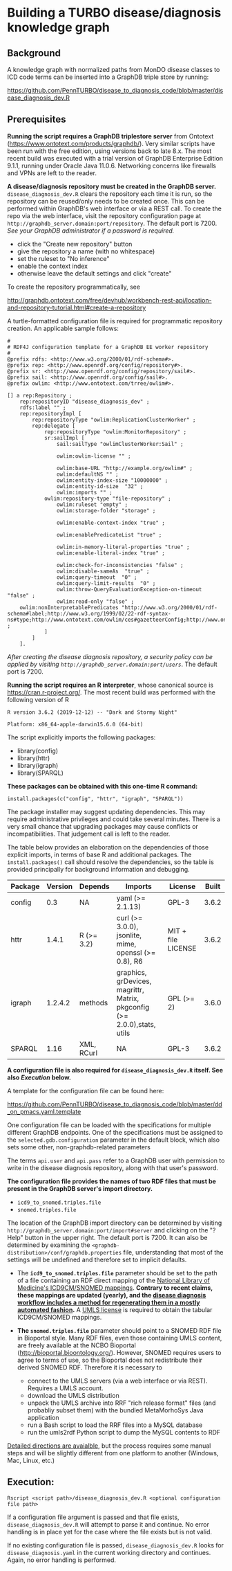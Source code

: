 # Building a TURBO disease/diagnosis knowledge graph

## Background

A knowledge graph with normalized paths from MonDO disease classes to ICD code terms can be inserted into a GraphDB triple store by running:

https://github.com/PennTURBO/disease_to_diagnosis_code/blob/master/disease_diagnosis_dev.R

## Prerequisites 

**Running the script requires a GraphDB triplestore server** from Ontotext (https://www.ontotext.com/products/graphdb/). Very similar scripts have been run with the free edition, using versions back to late 8.x. The most recent build was executed with a trial version of GraphDB Enterprise Edition 9.1.1, running under Oracle Java 11.0.6. Networking concerns like firewalls and VPNs are left to the reader.

**A disease/diagnosis repository must be created in the GraphDB server.** `disease_diagnosis_dev.R` clears the repository each time it is run, so the repository can be reused/only needs to be created once. This can be performed within GraphDB's web interface or via a REST call. To create the repo via the web interface, visit the repository configuration page at `http://graphdb_server.domain:port/repository`. The default port is 7200. _See your GraphDB administrator if a password is required._ 

- click the "Create new repository" button
- give the repository a name (with no whitespace)
- set the ruleset to "No inference"
- enable the context index
- otherwise leave the default settings and click "create"

To create the repository programmatically, see 

http://graphdb.ontotext.com/free/devhub/workbench-rest-api/location-and-repository-tutorial.html#create-a-repository

A turtle-formatted configuration file is required for programmatic repository creation. An applicable sample follows:

```turtle
#
# RDF4J configuration template for a GraphDB EE worker repository
#
@prefix rdfs: <http://www.w3.org/2000/01/rdf-schema#>.
@prefix rep: <http://www.openrdf.org/config/repository#>.
@prefix sr: <http://www.openrdf.org/config/repository/sail#>.
@prefix sail: <http://www.openrdf.org/config/sail#>.
@prefix owlim: <http://www.ontotext.com/trree/owlim#>.

[] a rep:Repository ;
    rep:repositoryID "disease_diagnosis_dev" ;
    rdfs:label "" ;
    rep:repositoryImpl [
        rep:repositoryType "owlim:ReplicationClusterWorker" ;
        rep:delegate [
            rep:repositoryType "owlim:MonitorRepository" ;
            sr:sailImpl [
                sail:sailType "owlimClusterWorker:Sail" ;
           
                owlim:owlim-license "" ;
    
                owlim:base-URL "http://example.org/owlim#" ;
                owlim:defaultNS "" ;
                owlim:entity-index-size "10000000" ;
                owlim:entity-id-size  "32" ;
                owlim:imports "" ;
            owlim:repository-type "file-repository" ;
                owlim:ruleset "empty" ;
                owlim:storage-folder "storage" ;
    
                owlim:enable-context-index "true" ;

                owlim:enablePredicateList "true" ;

                owlim:in-memory-literal-properties "true" ;
                owlim:enable-literal-index "true" ;

                owlim:check-for-inconsistencies "false" ;
                owlim:disable-sameAs  "true" ;
                owlim:query-timeout  "0" ;
                owlim:query-limit-results  "0" ;
                owlim:throw-QueryEvaluationException-on-timeout "false" ;
                owlim:read-only "false" ;
    owlim:nonInterpretablePredicates "http://www.w3.org/2000/01/rdf-schema#label;http://www.w3.org/1999/02/22-rdf-syntax-ns#type;http://www.ontotext.com/owlim/ces#gazetteerConfig;http://www.ontotext.com/owlim/ces#metadataConfig" ;
            ]
        ]
    ].
```



 _After creating the disease diagnosis repository, a security policy can be applied by visiting `http://graphdb_server.domain:port/users`_. The default port is 7200.



**Running the script requires an R interpreter**, whose canonical source is https://cran.r-project.org/.  The most recent build was performed with the following version of R

`R version 3.6.2 (2019-12-12) -- "Dark and Stormy Night"`

`Platform: x86_64-apple-darwin15.6.0 (64-bit)`

The script explicitly imports the following packages:

- library(config)
- library(httr)
- library(igraph)
- library(SPARQL)

**These packages can be obtained with this one-time R command:**

`install.packages(c("config", "httr", "igraph", "SPARQL"))`

The package installer may suggest updating dependencies. This may require administrative privileges and could take several minutes. There is a very small chance that upgrading packages may cause conflicts or incompatibilities. That judgement call is left to the reader.

The table below provides an elaboration on the dependencies of those explicit imports, in terms of base R and additional packages. The `install.packages()` call should resolve the dependencies, so the table is provided principally for background information and debugging.

| Package | Version | Depends    | Imports                                                      | License            | Built |
| ------- | ------- | ---------- | ------------------------------------------------------------ | ------------------ | ----- |
| config  | 0.3     | NA         | yaml (>= 2.1.13)                                             | GPL-3              | 3.6.2 |
| httr    | 1.4.1   | R (>= 3.2) | curl (>= 3.0.0), jsonlite, mime, openssl (>= 0.8), R6        | MIT + file LICENSE | 3.6.2 |
| igraph  | 1.2.4.2 | methods    | graphics, grDevices, magrittr, Matrix, pkgconfig (>= 2.0.0),stats, utils | GPL (>= 2)         | 3.6.0 |
| SPARQL  | 1.16    | XML, RCurl | NA                                                           | GPL-3              | 3.6.2 |



**A configuration file is also required for `disease_diagnosis_dev.R` itself. See also _Execution_ below.**

A template for the configuration file can be found here:

https://github.com/PennTURBO/disease_to_diagnosis_code/blob/master/dd_on_pmacs.yaml.template

One configuration file can be loaded with the specifications for multiple different GraphDB endpoints. One of the specifications must be assigned to the  `selected.gdb.configuration` parameter in the default block, which also sets  some other, non-graphdb-related parameters

The terms `api.user` and `api.pass` refer to a GraphDB user with permission to write in the disease diagnosis repository, along with that user's password.

**The configuration file provides the names of two RDF files that must be present in the GraphDB server's import directory.** 

- `icd9_to_snomed.triples.file`
- `snomed.triples.file`

The location of the GraphDB import directory can be determined by visiting `http://graphdb_server.domain:port/import#server` and clicking on the "? Help" button in the upper right. The default port is 7200. It can also be determined by examining the  `<graphdb-distribution>/conf/graphdb.properties` file, understanding that most of the settings will be undefined and therefore set to implicit defaults.

- The **`icd9_to_snomed.triples.file`** parameter should be set to the path of a file containing an RDF direct mapping of the [National Library of Medicine's ICD9CM/SNOMED mappings](https://www.nlm.nih.gov/research/umls/mapping_projects/icd9cm_to_snomedct.html). **Contrary to recent claims, these mappings are updated (yearly), and the [disease diagnosis workflow includes a method for regenerating them in a mostly automated fashion](ICD9CM_SNOMED_MAP-to-RDF.md).** A [UMLS license](https://uts.nlm.nih.gov/license.html) is required to obtain the tabular ICD9CM/SNOMED mappings. 

- **The `snomed.triples.file`** parameter should point to a SNOMED RDF file in Bioportal style. Many RDF files, even those containing UMLS content, are freely available at the NCBO Bioportal (http://bioportal.bioontology.org/). However, SNOMED requires users to agree to terms of use, so the Bioportal does not redistribute their derived SNOMED RDF. Therefore it is necessary to 

    - connect to the UMLS servers (via a web interface or via REST). Requires a UMLS account.
    - download the UMLS distribution
    - unpack the UMLS archive into RRF "rich release format" files (and probabliy subset them) with the bundled MetaMorhoSys Java application
    - run a Bash script to load the RRF files into a MySQL database
    - run the umls2rdf Python script to dump the MySQL contents to RDF

[Detailed directions are avaialble](SNOMED_RDF_generation.md), but the process requires some manual steps and will be slightly different from one platform to another (Windows, Mac, Linux, etc.)

## Execution:

`Rscript <script path>/disease_diagnosis_dev.R <optional configuration file path>`

If a configuration file argument is passed and that file exists,  `disease_diagnosis_dev.R` will attempt to parse it and continue. No error handling is in place yet for the case where the file exists but is not valid. 

If no existing configuration file is passed,  `disease_diagnosis_dev.R`  looks for  `disease_diagnosis.yaml` in the current working directory and continues. Again, no error handling is performed.

